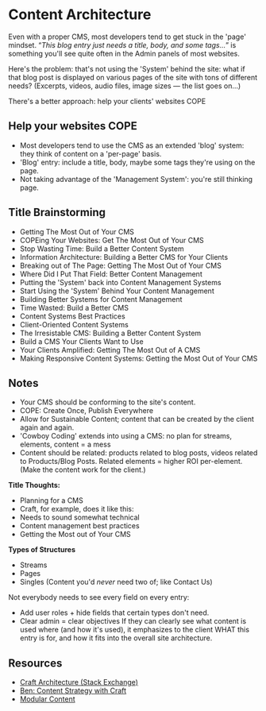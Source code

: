 # Content Architecture

Even with a proper CMS, most developers tend to get stuck in the 'page' mindset.
&ldquo;*This blog entry just needs a title, body, and some tags...*&rdquo; is
something you'll see quite often in the Admin panels of most websites.

Here's the problem: that's not using the 'System' behind the site: what if that
blog post is displayed on various pages of the site with tons of different
needs? (Excerpts, videos, audio files, image sizes — the list goes on&hellip;)

There's a better approach: help your clients' websites COPE

## Help your websites COPE

- Most developers tend to use the CMS as an extended 'blog' system: they
	think of content on a 'per-page' basis. 
- 'Blog' entry: include a title, body, maybe some tags they're using on
	the page. 
- Not taking advantage of the 'Management System': you're still thinking
	page. 

## Title Brainstorming
 - Getting The Most Out of Your CMS
 - COPEing Your Websites: Get The Most Out of Your CMS
 - Stop Wasting Time: Build a Better Content System
 - Information Architecture: Building a Better CMS for Your Clients
 - Breaking out of The Page: Getting The Most Out of Your CMS
 - Where Did I Put That Field: Better Content Management
 - Putting the 'System' back into Content Management Systems
 - Start Using the 'System' Behind Your Content Management
 - Building Better Systems for Content Management
 - Time Wasted: Build a Better CMS
 - Content Systems Best Practices
 - Client-Oriented Content Systems
 - The Irresistable CMS: Building a Better Content System
 - Build a CMS Your Clients Want to Use
 - Your Clients Amplified: Getting The Most Out of A CMS
 - Making Responsive Content Systems: Getting the Most Out of Your CMS


## Notes

- Your CMS should be conforming to the site's content.
- COPE: Create Once, Publish Everywhere
- Allow for Sustainable Content; content that can be created by the client again and again.
- 'Cowboy Coding' extends into using a CMS: no plan for streams, elements, content = a mess
- Content should be related: products related to blog posts, videos related to Products/Blog Posts. Related elements = higher ROI per-element. (Make the content work for the client.)

**Title Thoughts:**
- Planning for a CMS
- Craft, for example, does it like this:
- Needs to sound somewhat technical
- Content management best practices
- Getting the Most out of Your CMS

**Types of Structures**
- Streams
- Pages
- Singles (Content you'd *never* need two of; like Contact Us)

Not everybody needs to see every field on every entry:
- Add user roles + hide fields that certain types don't need.
- Clear admin = clear objectives
If they can clearly see what content is used where (and how it's used),
it emphasizes to the client WHAT this entry is for, and how it fits into
the overall site architecture.


## Resources
- [Craft Architecture (Stack Exchange)](http://craftcms.stackexchange.com/questions/4460/content-modeling-for-site-architecture-recommendations)
- [Ben: Content Strategy with Craft](https://straightupcraft.com/presentations/intro-content-strategy-peers-2015)
- [Modular Content](https://www.newfangled.com/the-way-you-design-web-content-is-about-to-change/)
